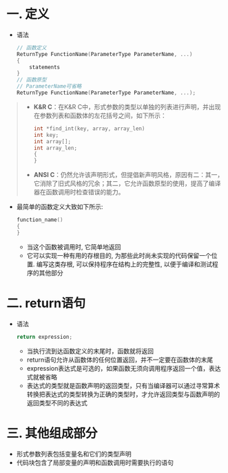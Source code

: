 # 一. 定义
- 语法
    ```c
    // 函数定义
    ReturnType FunctionName(ParameterType ParameterName, ...)
    {
        statements
    }
    // 函数原型
    // ParameterName可省略
    ReturnType FunctionName(ParameterType ParameterName, ...);
    ```
> - **K&R C**：在K&R C中，形式参数的类型以单独的列表进行声明，并出现在参数列表和函数体的左花括号之间，如下所示：
>     ```c
>     int *find_int(key, array, array_len)
>     int key;
>     int array[];
>     int array_len;
>     {
>     }
>     ```
> - **ANSI C**：仍然允许该声明形式，但提倡新声明风格，原因有二：其一，它消除了旧式风格的冗余；其二，它允许函数原型的使用，提高了编译器在函数调用时检查错误的能力。

- 最简单的函数定义大致如下所示:
    ```c
    function_name()
    {
    }
    ```
    - 当这个函数被调用时, 它简单地返回
    - 它可以实现一种有用的存根目的, 为那些此时尚未实现的代码保留一个位置. 编写这类存根, 可以保持程序在结构上的完整性, 以便于编译和测试程序的其他部分

# 二. return语句
- 语法
    ```c
    return expression;
    ```
    - 当执行流到达函数定义的末尾时，函数就将返回
    - return语句允许从函数体的任何位置返回，并不一定要在函数体的末尾
    - expression表达式是可选的，如果函数无须向调用程序返回一个值，表达式就被省略
    - 表达式的类型就是函数声明的返回类型，只有当编译器可以通过寻常算术转换把表达式的类型转换为正确的类型时，才允许返回类型与函数声明的返回类型不同的表达式

# 三. 其他组成部分
- 形式参数列表包括变量名和它们的类型声明
- 代码块包含了局部变量的声明和函数调用时需要执行的语句